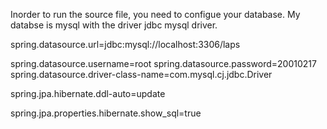 Inorder to run the source file, you need to configue your database.
My databse is mysql with the driver jdbc mysql driver.


spring.datasource.url=jdbc:mysql://localhost:3306/laps

spring.datasource.username=root
spring.datasource.password=20010217
spring.datasource.driver-class-name=com.mysql.cj.jdbc.Driver

spring.jpa.hibernate.ddl-auto=update

spring.jpa.properties.hibernate.show_sql=true


